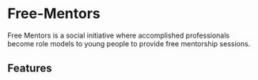 # Free-Mentors
Free Mentors is a social initiative where accomplished professionals become role models to
young people to provide free mentorship sessions.

## Features
